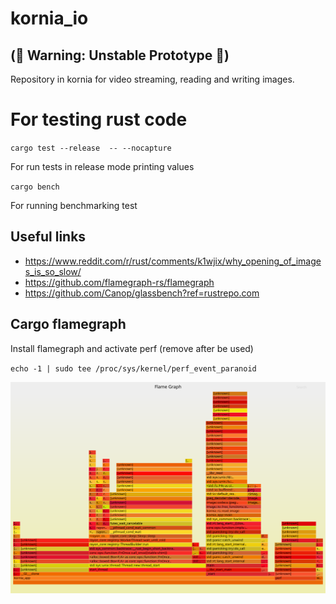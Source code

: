 # kornia_io

## (🚨 Warning: Unstable Prototype 🚨)

Repository in kornia for video streaming, reading and writing images.


# For testing rust code

`cargo test --release  -- --nocapture`

For run tests in release mode printing values

`cargo bench`

For running benchmarking test

## Useful links

- https://www.reddit.com/r/rust/comments/k1wjix/why_opening_of_images_is_so_slow/
- https://github.com/flamegraph-rs/flamegraph
- https://github.com/Canop/glassbench?ref=rustrepo.com

## Cargo flamegraph

Install flamegraph and activate perf (remove after be used)

`echo -1 | sudo tee /proc/sys/kernel/perf_event_paranoid`

![alt text](flamegraph.svg)
